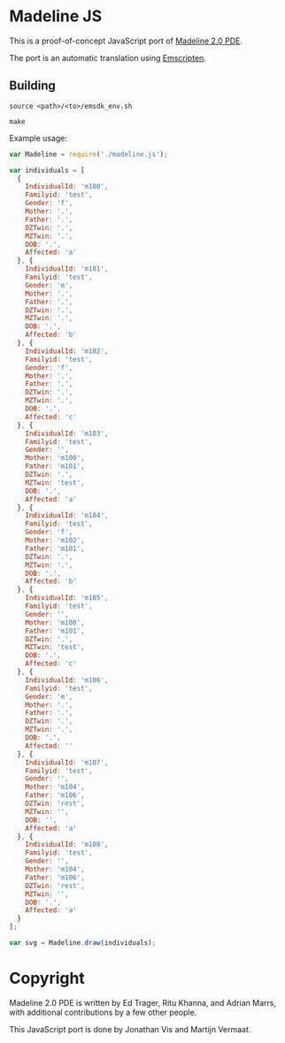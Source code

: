 Madeline JS
===========

This is a proof-of-concept JavaScript port of
[Madeline 2.0 PDE](https://github.com/piratical/Madeline_2.0_PDE).

The port is an automatic translation using
[Emscripten](https://github.com/kripken/emscripten).

Building
--------

`source <path>/<to>/emsdk_env.sh`

`make`

Example usage:

```javascript
var Madeline = require('./madeline.js');

var individuals = [
  {
    IndividualId: 'm100',
    Familyid: 'test',
    Gender: 'f',
    Mother: '.',
    Father: '.',
    DZTwin: '.',
    MZTwin: '.',
    DOB: '.',
    Affected: 'a'
  }, {
    IndividualId: 'm101',
    Familyid: 'test',
    Gender: 'm',
    Mother: '.',
    Father: '.',
    DZTwin: '.',
    MZTwin: '.',
    DOB: '.',
    Affected: 'b'
  }, {
    IndividualId: 'm102',
    Familyid: 'test',
    Gender: 'f',
    Mother: '.',
    Father: '.',
    DZTwin: '.',
    MZTwin: '.',
    DOB: '.',
    Affected: 'c'
  }, {
    IndividualId: 'm103',
    Familyid: 'test',
    Gender: '',
    Mother: 'm100',
    Father: 'm101',
    DZTwin: '.',
    MZTwin: 'test',
    DOB: '.',
    Affected: 'a'
  }, {
    IndividualId: 'm104',
    Familyid: 'test',
    Gender: 'f',
    Mother: 'm102',
    Father: 'm101',
    DZTwin: '.',
    MZTwin: '.',
    DOB: '.',
    Affected: 'b'
  }, {
    IndividualId: 'm105',
    Familyid: 'test',
    Gender: '',
    Mother: 'm100',
    Father: 'm101',
    DZTwin: '.',
    MZTwin: 'test',
    DOB: '.',
    Affected: 'c'
  }, {
    IndividualId: 'm106',
    Familyid: 'test',
    Gender: 'm',
    Mother: '.',
    Father: '.',
    DZTwin: '.',
    MZTwin: '.',
    DOB: '.',
    Affected: ''
  }, {
    IndividualId: 'm107',
    Familyid: 'test',
    Gender: '',
    Mother: 'm104',
    Father: 'm106',
    DZTwin: 'rest',
    MZTwin: '',
    DOB: '',
    Affected: 'a'
  }, {
    IndividualId: 'm108',
    Familyid: 'test',
    Gender: '',
    Mother: 'm104',
    Father: 'm106',
    DZTwin: 'rest',
    MZTwin: '',
    DOB: '.',
    Affected: 'a'
  }
];

var svg = Madeline.draw(individuals);
```


Copyright
=========

Madeline 2.0 PDE is written by Ed Trager, Ritu Khanna, and Adrian Marrs, with
additional contributions by a few other people.

This JavaScript port is done by Jonathan Vis and Martijn Vermaat.
